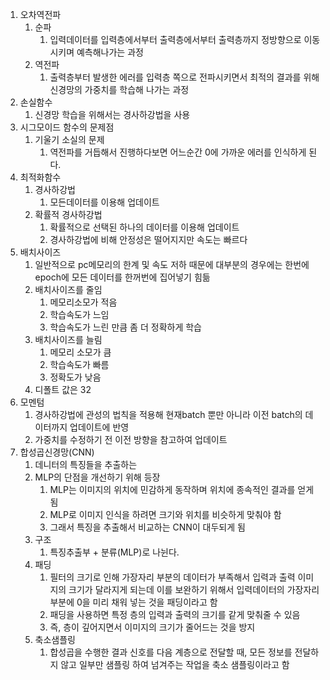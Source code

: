1. 오차역전파
   1. 순파
      1. 입력데이터를 입력층에서부터 출력층에서부터 출력층까지 정방향으로 이동시키며 예측해나가는 과정
   2. 역전파
      1. 출력층부터 발생한 에러를 입력층 쪽으로 전파시키면서 최적의 결과를 위해 신경망의 가중치를 학습해 나가는 과정
2. 손실함수
   1. 신경망 학습을 위해서는 경사하강법을 사용
3. 시그모이드 함수의 문제점
   1. 기울기 소실의 문제
      1. 역전파를 거듭해서 진행하다보면 어느순간 0에 가까운 에러를 인식하게 된다.
4. 최적화함수
   1. 경사하강법
      1. 모든데이터를 이용해 업데이트
   2. 확률적 경사하강법
      1. 확률적으로 선택된 하나의 데이터를 이용해 업데이트
      2. 경사하강법에 비해 안정성은 떨어지지만 속도는 빠르다
5. 배치사이즈
   1. 일반적으로 pc메모리의 한계 및 속도 저하 때문에 대부분의 경우에는 한번에 epoch에 모든 데이터를 한꺼번에 집어넣기 힘듦
   2. 배치사이즈를 줄임
      1. 메모리소모가 적음
      2. 학습속도가 느임
      3. 학습속도가 느린 만큼 좀 더 정확하게 학습
   3. 배치사이즈를 늘림
      1. 메모리 소모가 큼
      2. 학습속도가 빠름
      3. 정확도가 낮음
   4. 디폴트 값은 32
6. 모멘텀
   1. 경사하강법에 관성의 법칙을 적용해 현재batch 뿐만 아니라 이전 batch의 데이터까지 업데이트에 반영
   2. 가중치를 수정하기 전 이전 방향을 참고하여 업데이트
7. 합성곱신경망(CNN)
   1. 데니터의 특징들을 추출하는 
   2. MLP의 단점을 개선하기 위해 등장
      1. MLP는 이미지의 위치에 민감하게 동작하며 위치에 종속적인 결과를 얻게 됨
      2.  MLP로 이미지 인식을 하려면 크기와 위치를 비슷하게 맞춰야 함
      3. 그래서 특징을 추출해서 비교하는 CNN이 대두되게 됨
   3. 구조
      1. 특징추출부 + 분류(MLP)로 나뉜다.
   4. 패딩
      1. 필터의 크기로 인해 가장자리 부분의 데이터가 부족해서 입력과 출력 이미지의 크기가 달라지게 되는데 이를 보완하기 위해서 입력데이터의 가장자리 부분에 0을 미리 채워 넣는 것을 패딩이라고 함
      2. 패딩을 사용하면 특정 층의 입력과 출력의 크기를 같게 맞춰줄 수 있음
      3. 즉, 층이 깊어지면서 이미지의 크기가 줄어드는 것을 방지
   5. 축소샘플링
      1. 합성곱을 수행한 결과 신호를 다음 계층으로 전달할 때, 모든 정보를 전달하지 않고 일부만 샘플링 하여 넘겨주는 작업을 축소 샘플링이라고 함
